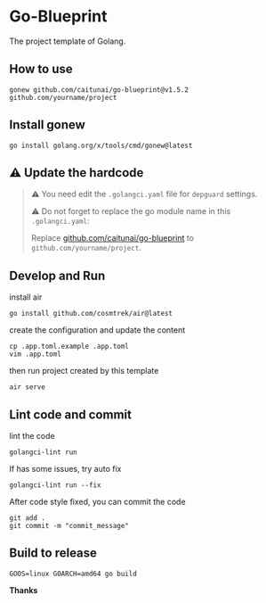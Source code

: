 # Go-Blueprint
The project template of Golang.

## How to use
```shell
gonew github.com/caitunai/go-blueprint@v1.5.2 github.com/yourname/project
```

## Install gonew
```shell
go install golang.org/x/tools/cmd/gonew@latest
```

## ⚠️ Update the hardcode
> ⚠️ You need edit the `.golangci.yaml` file for `depguard` settings.
> 
> ⚠️ Do not forget to replace the go module name in this `.golangci.yaml`:
> 
> Replace [github.com/caitunai/go-blueprint](https://github.com/caitunai/go-blueprint/blob/main/.golangci.yaml#L79) to `github.com/yourname/project`.

## Develop and Run
install air
```shell
go install github.com/cosmtrek/air@latest
```
create the configuration and update the content
```shell
cp .app.toml.example .app.toml
vim .app.toml
```
then run project created by this template
```shell
air serve
```

## Lint code and commit
lint the code
```shell
golangci-lint run
```

If has some issues, try auto fix

```shell
golangci-lint run --fix
```

After code style fixed, you can commit the code
```shell
git add .
git commit -m "commit_message"
```

## Build to release
```shell
GOOS=linux GOARCH=amd64 go build
```

**Thanks**
